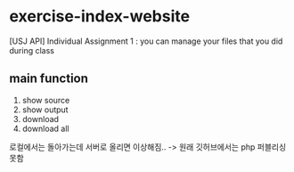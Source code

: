 # exercise-index-website
[USJ API] Individual Assignment 1 : you can manage your files that you did during class

## main function
1. show source<br/>
2. show output<br/>
3. download<br/>
4. download all<br/>

로컬에서는 돌아가는데 서버로 올리면 이상해짐..
-> 원래 깃허브에서는 php 퍼블리싱 못함
